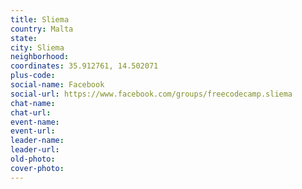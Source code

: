 ```yaml
---
title: Sliema
country: Malta
state: 
city: Sliema
neighborhood: 
coordinates: 35.912761, 14.502071
plus-code:
social-name: Facebook
social-url: https://www.facebook.com/groups/freecodecamp.sliema
chat-name:
chat-url:
event-name:
event-url:
leader-name:
leader-url:
old-photo: 
cover-photo:
---
```

